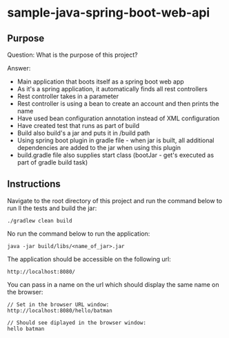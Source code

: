 # sample-java-spring-boot-web-api

## Purpose

Question:
What is the purpose of this project?

Answer:
* Main application that boots itself as a spring boot web app
* As it's a spring application, it automatically finds all rest controllers
* Rest controller takes in a parameter
* Rest controller is using a bean to create an account and then prints the name
* Have used bean configuration annotation instead of XML configuration
* Have created test that runs as part of build
* Build also build's a jar and puts it in /build path
* Using spring boot plugin in gradle file - when jar is built, all additional dependencies are added to the jar when using this plugin
* build.gradle file also supplies start class (bootJar - get's executed as part of gradle build task)


## Instructions
Navigate to the root directory of this project and run the command below to run ll the tests and build the jar:
```
./gradlew clean build
```
No run the command below to run the application:
```
java -jar build/libs/<name_of_jar>.jar
```
The application should be accessible on the following url:
```
http://localhost:8080/
```
You can pass in a name on the url which should display the same name on the browser:
```
// Set in the browser URL window:
http://localhost:8080/hello/batman

// Should see diplayed in the browser window:
hello batman
```